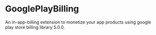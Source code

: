 # GooglePlayBilling
An in-app-billing extension to monetize your app products using google play store billing library 5.0.0.
